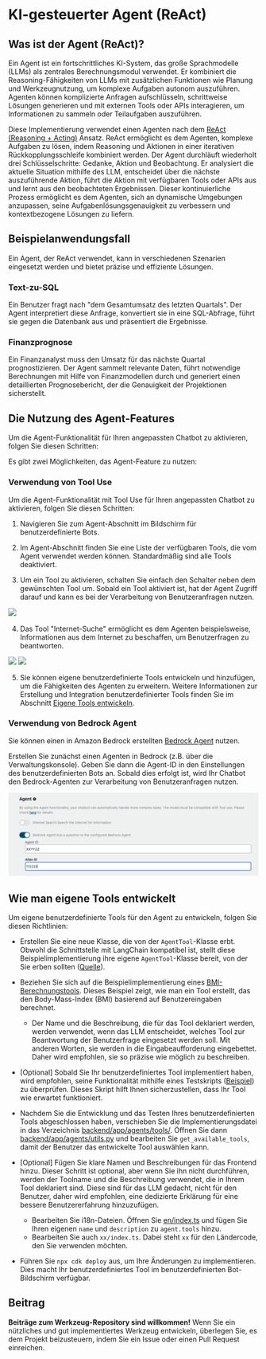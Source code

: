 # KI-gesteuerter Agent (ReAct)

## Was ist der Agent (ReAct)?

Ein Agent ist ein fortschrittliches KI-System, das große Sprachmodelle (LLMs) als zentrales Berechnungsmodul verwendet. Er kombiniert die Reasoning-Fähigkeiten von LLMs mit zusätzlichen Funktionen wie Planung und Werkzeugnutzung, um komplexe Aufgaben autonom auszuführen. Agenten können komplizierte Anfragen aufschlüsseln, schrittweise Lösungen generieren und mit externen Tools oder APIs interagieren, um Informationen zu sammeln oder Teilaufgaben auszuführen.

Diese Implementierung verwendet einen Agenten nach dem [ReAct (Reasoning + Acting)](https://www.promptingguide.ai/techniques/react) Ansatz. ReAct ermöglicht es dem Agenten, komplexe Aufgaben zu lösen, indem Reasoning und Aktionen in einer iterativen Rückkopplungsschleife kombiniert werden. Der Agent durchläuft wiederholt drei Schlüsselschritte: Gedanke, Aktion und Beobachtung. Er analysiert die aktuelle Situation mithilfe des LLM, entscheidet über die nächste auszuführende Aktion, führt die Aktion mit verfügbaren Tools oder APIs aus und lernt aus den beobachteten Ergebnissen. Dieser kontinuierliche Prozess ermöglicht es dem Agenten, sich an dynamische Umgebungen anzupassen, seine Aufgabenlösungsgenauigkeit zu verbessern und kontextbezogene Lösungen zu liefern.

## Beispielanwendungsfall

Ein Agent, der ReAct verwendet, kann in verschiedenen Szenarien eingesetzt werden und bietet präzise und effiziente Lösungen.

### Text-zu-SQL

Ein Benutzer fragt nach "dem Gesamtumsatz des letzten Quartals". Der Agent interpretiert diese Anfrage, konvertiert sie in eine SQL-Abfrage, führt sie gegen die Datenbank aus und präsentiert die Ergebnisse.

### Finanzprognose

Ein Finanzanalyst muss den Umsatz für das nächste Quartal prognostizieren. Der Agent sammelt relevante Daten, führt notwendige Berechnungen mit Hilfe von Finanzmodellen durch und generiert einen detaillierten Prognosebericht, der die Genauigkeit der Projektionen sicherstellt.

## Die Nutzung des Agent-Features

Um die Agent-Funktionalität für Ihren angepassten Chatbot zu aktivieren, folgen Sie diesen Schritten:

Es gibt zwei Möglichkeiten, das Agent-Feature zu nutzen:

### Verwendung von Tool Use

Um die Agent-Funktionalität mit Tool Use für Ihren angepassten Chatbot zu aktivieren, folgen Sie diesen Schritten:

1. Navigieren Sie zum Agent-Abschnitt im Bildschirm für benutzerdefinierte Bots.

2. Im Agent-Abschnitt finden Sie eine Liste der verfügbaren Tools, die vom Agent verwendet werden können. Standardmäßig sind alle Tools deaktiviert.

3. Um ein Tool zu aktivieren, schalten Sie einfach den Schalter neben dem gewünschten Tool um. Sobald ein Tool aktiviert ist, hat der Agent Zugriff darauf und kann es bei der Verarbeitung von Benutzeranfragen nutzen.

![](./imgs/agent_tools.png)

4. Das Tool "Internet-Suche" ermöglicht es dem Agenten beispielsweise, Informationen aus dem Internet zu beschaffen, um Benutzerfragen zu beantworten.

![](./imgs/agent1.png)
![](./imgs/agent2.png)

5. Sie können eigene benutzerdefinierte Tools entwickeln und hinzufügen, um die Fähigkeiten des Agenten zu erweitern. Weitere Informationen zur Erstellung und Integration benutzerdefinierter Tools finden Sie im Abschnitt [Eigene Tools entwickeln](#how-to-develop-your-own-tools).

### Verwendung von Bedrock Agent

Sie können einen in Amazon Bedrock erstellten [Bedrock Agent](https://aws.amazon.com/bedrock/agents/) nutzen.

Erstellen Sie zunächst einen Agenten in Bedrock (z.B. über die Verwaltungskonsole). Geben Sie dann die Agent-ID in den Einstellungen des benutzerdefinierten Bots an. Sobald dies erfolgt ist, wird Ihr Chatbot den Bedrock-Agenten zur Verarbeitung von Benutzeranfragen nutzen.

![](./imgs/bedrock_agent_tool.png)

## Wie man eigene Tools entwickelt

Um eigene benutzerdefinierte Tools für den Agent zu entwickeln, folgen Sie diesen Richtlinien:

- Erstellen Sie eine neue Klasse, die von der `AgentTool`-Klasse erbt. Obwohl die Schnittstelle mit LangChain kompatibel ist, stellt diese Beispielimplementierung ihre eigene `AgentTool`-Klasse bereit, von der Sie erben sollten ([Quelle](../backend/app/agents/tools/agent_tool.py)).

- Beziehen Sie sich auf die Beispielimplementierung eines [BMI-Berechnungstools](../examples/agents/tools/bmi/bmi.py). Dieses Beispiel zeigt, wie man ein Tool erstellt, das den Body-Mass-Index (BMI) basierend auf Benutzereingaben berechnet.

  - Der Name und die Beschreibung, die für das Tool deklariert werden, werden verwendet, wenn das LLM entscheidet, welches Tool zur Beantwortung der Benutzerfrage eingesetzt werden soll. Mit anderen Worten, sie werden in die Eingabeaufforderung eingebettet. Daher wird empfohlen, sie so präzise wie möglich zu beschreiben.

- [Optional] Sobald Sie Ihr benutzerdefiniertes Tool implementiert haben, wird empfohlen, seine Funktionalität mithilfe eines Testskripts ([Beispiel](../examples/agents/tools/bmi/test_bmi.py)) zu überprüfen. Dieses Skript hilft Ihnen sicherzustellen, dass Ihr Tool wie erwartet funktioniert.

- Nachdem Sie die Entwicklung und das Testen Ihres benutzerdefinierten Tools abgeschlossen haben, verschieben Sie die Implementierungsdatei in das Verzeichnis [backend/app/agents/tools/](../backend/app/agents/tools/). Öffnen Sie dann [backend/app/agents/utils.py](../backend/app/agents/utils.py) und bearbeiten Sie `get_available_tools`, damit der Benutzer das entwickelte Tool auswählen kann.

- [Optional] Fügen Sie klare Namen und Beschreibungen für das Frontend hinzu. Dieser Schritt ist optional, aber wenn Sie ihn nicht durchführen, werden der Toolname und die Beschreibung verwendet, die in Ihrem Tool deklariert sind. Diese sind für das LLM gedacht, nicht für den Benutzer, daher wird empfohlen, eine dedizierte Erklärung für eine bessere Benutzererfahrung hinzuzufügen.

  - Bearbeiten Sie i18n-Dateien. Öffnen Sie [en/index.ts](../frontend/src/i18n/en/index.ts) und fügen Sie Ihren eigenen `name` und `description` zu `agent.tools` hinzu.
  - Bearbeiten Sie auch `xx/index.ts`. Dabei steht `xx` für den Ländercode, den Sie verwenden möchten.

- Führen Sie `npx cdk deploy` aus, um Ihre Änderungen zu implementieren. Dies macht Ihr benutzerdefiniertes Tool im benutzerdefinierten Bot-Bildschirm verfügbar.

## Beitrag

**Beiträge zum Werkzeug-Repository sind willkommen!** Wenn Sie ein nützliches und gut implementiertes Werkzeug entwickeln, überlegen Sie, es dem Projekt beizusteuern, indem Sie ein Issue oder einen Pull Request einreichen.